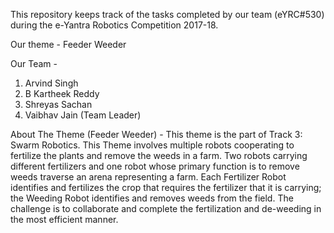 ﻿This repository keeps track of the tasks completed by our team (eYRC#530) during the e-Yantra Robotics Competition 2017-18.

Our theme - Feeder Weeder

Our Team -

1) Arvind Singh
2) B Kartheek Reddy
3) Shreyas Sachan
4) Vaibhav Jain (Team Leader)


About The Theme (Feeder Weeder) - 
This theme is the part of Track 3: Swarm Robotics. This Theme involves multiple robots cooperating to fertilize the plants and remove the weeds in a farm. Two robots carrying different fertilizers and one robot whose primary function is to remove weeds traverse an arena representing a farm. Each Fertilizer Robot identifies and fertilizes the crop that requires the fertilizer that it is carrying; the Weeding Robot identifies and removes weeds from the field. The challenge is to collaborate and complete the fertilization and de-weeding in the most efficient manner. 



